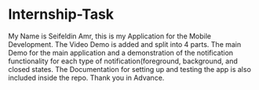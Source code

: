 # Internship-Task
My Name is Seifeldin Amr, this is my Application for the Mobile Development. 
The Video Demo is added and split into 4 parts. The main Demo for the main application and a demonstration of the notification functionality for each type of notification(foreground, background, and closed states.
The Documentation for setting up and testing the app is also included inside the repo.
Thank you in Advance.
